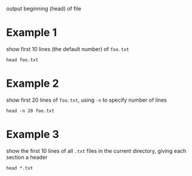 
output beginning (head) of file

# Example 1
show first 10 lines (the default number) of `foo.txt`
```
head foo.txt
```

# Example 2
show first 20 lines of `foo.txt`, using `-n` to specify number of lines
```
head -n 20 foo.txt
```

# Example 3
show the first 10 lines of all `.txt` files in the current directory, giving each section a header
```
head *.txt
```

